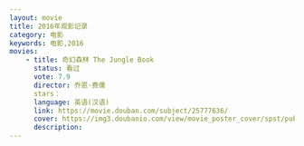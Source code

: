 ```yaml
---
layout: movie
title: 2016年观影记录
category: 电影
keywords: 电影,2016
movies: 
    - title: 奇幻森林 The Jungle Book
      status: 看过
      vote: 7.9
      director: 乔恩·费儒
      stars：
      language: 英语(汉语)
      link: https://movie.douban.com/subject/25777636/         
      cover: https://img3.doubanio.com/view/movie_poster_cover/spst/public/p2326337223.jpg
      description: 
---
```

